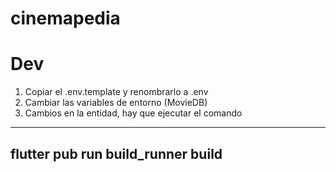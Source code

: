 # cinemapedia

# Dev

1. Copiar el    .env.template y  renombrarlo a .env
2. Cambiar las variables de entorno (MovieDB)
3. Cambios en la entidad, hay que ejecutar el comando
----------------------------------------------------
flutter pub run build_runner build
---------------------------------------------------
